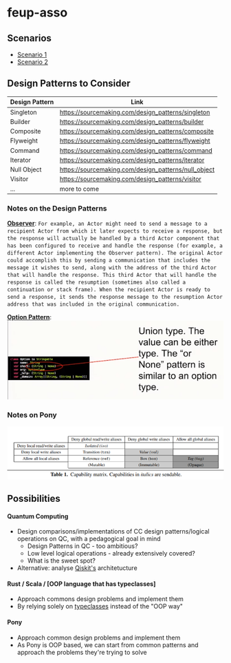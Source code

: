 # feup-asso

## Scenarios

- [Scenario 1](https://github.com/antonioalmeida/feup-asso/tree/scenario1)
- [Scenario 2](https://github.com/antonioalmeida/feup-asso/tree/scenario2)

## Design Patterns to Consider

| Design Pattern  | Link                                                   |
|-----------------|--------------------------------------------------------|
| Singleton       |  https://sourcemaking.com/design_patterns/singleton    |
| Builder         |  https://sourcemaking.com/design_patterns/builder      |
| Composite       |  https://sourcemaking.com/design_patterns/composite    |
| Flyweight       |  https://sourcemaking.com/design_patterns/flyweight    |
| Command         |  https://sourcemaking.com/design_patterns/command      |
| Iterator        |  https://sourcemaking.com/design_patterns/iterator     |
| Null Object     |  https://sourcemaking.com/design_patterns/null_object  |
| Visitor         |  https://sourcemaking.com/design_patterns/visitor      |
| ...             |  more to come                                          |


### Notes on the Design Patterns

**[Observer](https://en.wikipedia.org/wiki/Actor_model)**: ```For example, an Actor might need to send a message to a recipient Actor from which it later expects to receive a response, but the response will actually be handled by a third Actor component that has been configured to receive and handle the response (for example, a different Actor implementing the Observer pattern). The original Actor could accomplish this by sending a communication that includes the message it wishes to send, along with the address of the third Actor that will handle the response. This third Actor that will handle the response is called the resumption (sometimes also called a continuation or stack frame). When the recipient Actor is ready to send a response, it sends the response message to the resumption Actor address that was included in the original communication.```

**[Option Pattern](https://www.codeproject.com/Articles/17607/The-Option-Pattern)**: ![option_pattern](pictures/option_pattern.PNG "Pony Option Pattern")


### Notes on Pony
![capabilities](pictures/capabilities_pony.PNG "Pony Capabilities Table")


## Possibilities

#### Quantum Computing 
  - Design comparisons/implementations of CC design patterns/logical operations on QC, with a pedagogical goal in mind
     - Design Patterns in QC - too ambitious?
     - Low level logical operations - already extensively covered?
     - What is the sweet spot?
  - Alternative: analyse [Qiskit's](https://qiskit.org/) architetucture

#### Rust / Scala / [OOP language that has typeclasses]
  - Approach commons design problems and implement them
  - By relying solely on [typeclasses](https://medium.com/@olxc/type-classes-explained-a9767f64ed2c) instead of the "OOP way"
  
####  Pony
  - Approach common design problems and implement them
  - As Pony is OOP based, we can start from common patterns and approach the problems they're trying to solve
